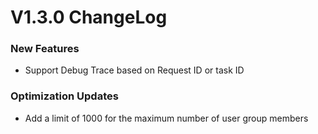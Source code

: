 # V1.3.0 ChangeLog

### New Features
* Support Debug Trace based on Request ID or task ID

### Optimization Updates
* Add a limit of 1000 for the maximum number of user group members

